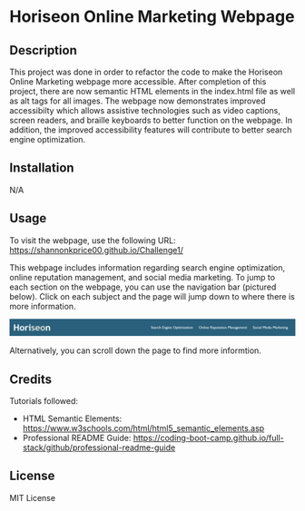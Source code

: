 # Horiseon Online Marketing Webpage

## Description

This project was done in order to refactor the code to make the Horiseon Online Marketing webpage more accessible. After completion of this project, there are now semantic HTML elements in the index.html file as well as alt tags for all images. The webpage now demonstrates improved accessibilty which allows assistive technologies such as video captions, screen readers, and braille keyboards to better function on the webpage. In addition, the improved accessibility features will contribute to better search engine optimization.  

## Installation

N/A

## Usage

To visit the webpage, use the following URL: https://shannonkprice00.github.io/Challenge1/

This webpage includes information regarding search engine optimization, online reputation management, and social media marketing. To jump to each section on the webpage, you can use the navigation bar (pictured below). Click on each subject and the page will jump down to where there is more information. 

![alt text](./assets/images/Screenshot1.png)

Alternatively, you can scroll down the page to find more informtion.

## Credits

Tutorials followed:

* HTML Semantic Elements: https://www.w3schools.com/html/html5_semantic_elements.asp
* Professional README Guide: https://coding-boot-camp.github.io/full-stack/github/professional-readme-guide

## License

MIT License
